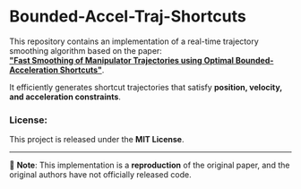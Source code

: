 # Bounded-Accel-Traj-Shortcuts

This repository contains an implementation of a real-time trajectory smoothing algorithm based on the paper:  
**["Fast Smoothing of Manipulator Trajectories using Optimal Bounded-Acceleration Shortcuts"](https://ieeexplore.ieee.org/document/5509683)**.  

It efficiently generates shortcut trajectories that satisfy **position, velocity, and acceleration constraints**.

### License:
This project is released under the **MIT License**.

---
📌 **Note**: This implementation is a **reproduction** of the original paper, and the original authors have not officially released code.

